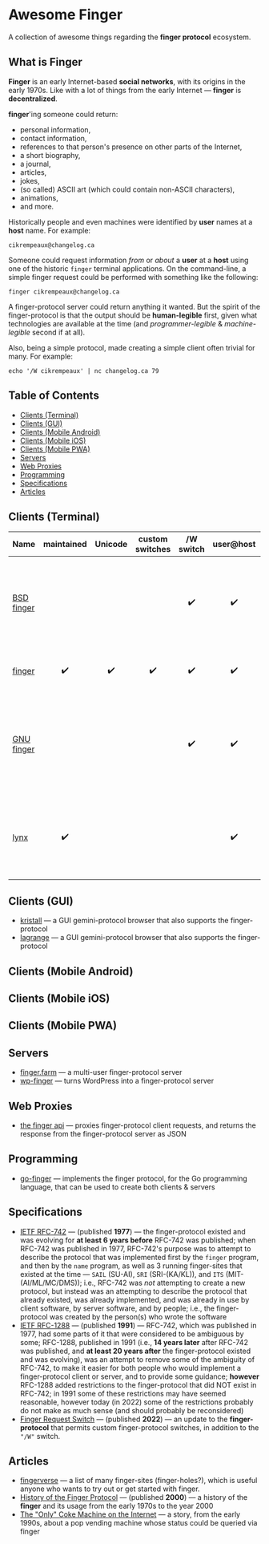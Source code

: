 # Awesome Finger
A collection of awesome things regarding the **finger protocol** ecosystem.

## What is Finger

**Finger** is an early Internet-based **social networks**, with its origins in the early 1970s.
Like with a lot of things from the early Internet — **finger** is **decentralized**.

**finger**'ing someone could return:

* personal information,
* contact information,
* references to that person's presence on other parts of the Internet,
* a short biography,
* a journal,
* articles,
* jokes,
* (so called) ASCII art (which could contain non-ASCII characters),
* animations,
* and more.

Historically people and even machines were identified by **user** names at a **host** name.
For example:
```
cikrempeaux@changelog.ca
```

Someone could request information _from_ or _about_ a **user** at a **host** using one of the historic `finger` terminal applications.
On the command-line, a simple finger request could be performed with something like the following:
```
finger cikrempeaux@changelog.ca
```

A finger-protocol server could return anything it wanted.
But the spirit of the finger-protocol is that the output should be **human-legible** first, given what technologies are available at the time (and _programmer-legible_ & _machine-legible_ second if at all).

Also, being a simple protocol, made creating a simple client often trivial for many.
For example:
```
echo '/W cikrempeaux' | nc changelog.ca 79
```


## Table of Contents

* [Clients (Terminal)](#clients-terminal)
* [Clients (GUI)](#clients-gui)
* [Clients (Mobile Android)](#clients-mobile-android)
* [Clients (Mobile iOS)](#clients-mobile-ios)
* [Clients (Mobile PWA)](#clients-mobile-pwa)
* [Servers](#servers)
* [Web Proxies](#web-proxies)
* [Programming](#programming)
* [Specifications](#specifications)
* [Articles](#articles)

## Clients (Terminal)


| Name                                                             | maintained | Unicode | custom switches | /W switch | user@host | description | 
|------------------------------------------------------------------|:----------:|:-------:|:---------------:|:---------:|:---------:|-------------|
| [BSD finger](https://wiki.linuxfoundation.org/networking/netkit) |            |         |                 |     ✔️    |    ✔️     | (last updated July 22nd, 2000) one of the historic finger-protocol clients |
| [finger](https://github.com/reiver/finger)                       |      ✔️    |    ✔️   |        ✔️       |     ✔️    |    ✔️     | a modern finger-protocol client |
| [GNU finger](https://directory.fsf.org/wiki/Finger)              |            |         |                 |     ✔️    |    ✔️     | (last updated October 15th, 1992) one of the historic finger-protocol clients |
| [lynx](https://lynx.invisible-island.net/)                       |      ✔️    |         |                 |           |    ✔️     | a terminal text-based web browser that also supports the finger-protocol |

## Clients (GUI)

* [kristall](https://github.com/MasterQ32/kristall) — a GUI gemini-protocol browser that also supports the finger-protocol
* [lagrange](https://github.com/skyjake/lagrange) — a GUI gemini-protocol browser that also supports the finger-protocol

## Clients (Mobile Android)

## Clients (Mobile iOS)

## Clients (Mobile PWA)

## Servers

* [finger.farm](https://github.com/jonroig/finger.farm) — a multi-user finger-protocol server
* [wp-finger](https://danq.me/wp-finger) — turns WordPress into a finger-protocol server 

## Web Proxies

* [the finger api](https://the-finger-api.balbona.me/) — proxies finger-protocol client requests, and returns the response from the finger-protocol server as JSON

## Programming

* [go-finger](https://github.com/reiver/go-finger) —  implements the finger protocol, for the Go programming language, that can be used to create both clients & servers

## Specifications

* [IETF RFC-742](https://datatracker.ietf.org/doc/html/rfc742) — (published **1977**) — the finger-protocol existed and was evolving for **at least 6 years before** RFC-742 was published; when RFC-742 was published in 1977, RFC-742's purpose was to attempt to describe the protocol that was implemented first by the `finger` program, and then by the `name` program, as well as 3 running finger-sites that existed at the time — `SAIL` (SU-AI), `SRI` (SRI-(KA/KL)), and `ITS` (MIT-(AI/ML/MC/DMS)); i.e., RFC-742 was _not_ attempting to create a new protocol, but instead was an attempting to describe the protocol that already existed, was already implemented, and was already in use by client software, by server software, and by people; i.e., the finger-protocol was created by the person(s) who wrote the software
* [IETF RFC-1288](https://datatracker.ietf.org/doc/html/rfc1288) — (published **1991**) — RFC-742, which was published in 1977, had some parts of it that were considered to be ambiguous by some; RFC-1288, published in 1991 (i.e., **14 years later** after RFC-742 was published, and **at least 20 years after** the finger-protocol existed and was evolving), was an attempt to remove some of the ambiguity of RFC-742, to make it easier for both people who would implement a finger-protocol client or server, and to provide some guidance; **however** RFC-1288 added restrictions to the finger-protocol that did NOT exist in RFC-742; in 1991 some of these restrictions may have seemed reasonable, however today (in 2022) some of the restrictions probably do not make as much sense (and should probably be reconsidered)
* [Finger Request Switch](https://github.com/reiver/finger-request-switch) — (published **2022**) — an update to the **finger-protocol** that permits custom finger-protocol switches, in addition to the `"/W"` switch.

## Articles

* [fingerverse](https://github.com/reiver/fingerverse/) — a list of many finger-sites (finger-holes?), which is useful anyone who wants to try out or get started with finger.
* [History of the Finger Protocol](http://www.rajivshah.com/Case_Studies/Finger/Finger.htm#_Toc484593872) — (published **2000**) — a history of the **finger** and its usage from the early 1970s to the year 2000
* [The "Only" Coke Machine on the Internet](https://www.cs.cmu.edu/~coke/history_long.txt) — a story, from the early 1990s, about a pop vending machine whose status could be queried via finger
